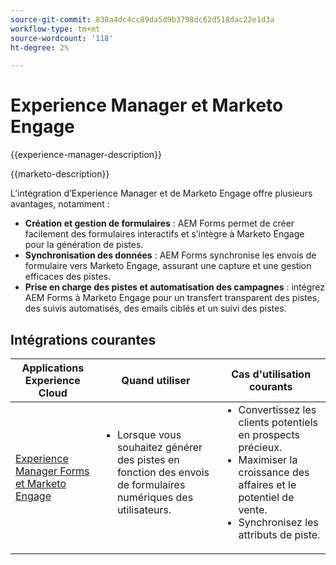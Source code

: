 ```yaml
---
source-git-commit: 838a4dc4cc89da5d9b3798dc62d518dac22e1d3a
workflow-type: tm+mt
source-wordcount: '118'
ht-degree: 2%

---
```



# Experience Manager et Marketo Engage

{{experience-manager-description}}

{{marketo-description}}

L’intégration d’Experience Manager et de Marketo Engage offre plusieurs avantages, notamment :

+ **Création et gestion de formulaires** : AEM Forms permet de créer facilement des formulaires interactifs et s’intègre à Marketo Engage pour la génération de pistes.
+ **Synchronisation des données** : AEM Forms synchronise les envois de formulaire vers Marketo Engage, assurant une capture et une gestion efficaces des pistes.
+ **Prise en charge des pistes et automatisation des campagnes** : intégrez AEM Forms à Marketo Engage pour un transfert transparent des pistes, des suivis automatisés, des emails ciblés et un suivi des pistes.

## Intégrations courantes

<table>
    <thead>
        <tr>
            <th>Applications Experience Cloud</th>
            <th>Quand utiliser</th>
            <th>Cas d'utilisation courants</th>
        </tr>
    </thead>
    <tbody>
        <tr>
            <td><a href="https://experienceleague.adobe.com/docs/experience-manager-learn/forms/aem-forms-with-marketo/part1.html" target="_blank" rel="noreferrer">Experience Manager Forms et Marketo Engage</a></td>
            <td>
                <ul style="margin-top: 0;">
                    <li>Lorsque vous souhaitez générer des pistes en fonction des envois de formulaires numériques des utilisateurs.</li>
                </ul>
            </td>
            <td>
                <ul style="margin-top: 0;">
                  <li>Convertissez les clients potentiels en prospects précieux.</li>                  
                  <li>Maximiser la croissance des affaires et le potentiel de vente.</li>
                  <li>Synchronisez les attributs de piste.</li>
                </ul>
            </td>
        </tr>        
    </tbody>          
</table>
